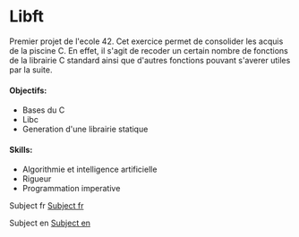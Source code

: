 # Libft

Premier projet de l'ecole 42. Cet exercice permet de consolider les acquis de la piscine C. En effet, il s'agit de recoder un certain nombre de fonctions de la librairie C standard ainsi que d'autres fonctions pouvant s'averer utiles par la suite.

#### Objectifs:

- Bases du C
- Libc
- Generation d'une librairie statique

#### Skills:

- Algorithmie et intelligence artificielle
- Rigueur
- Programmation imperative

Subject fr [Subject fr](libft.fr.pdf)

Subject en [Subject en](libft.en.pdf)